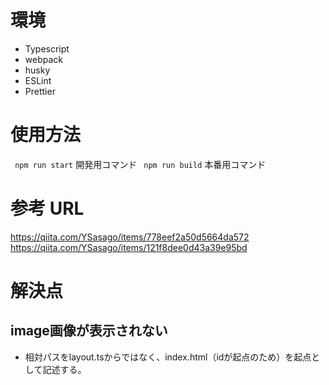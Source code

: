 # 環境

- Typescript
- webpack
- husky
- ESLint
- Prettier

# 使用方法

` npm run start` 開発用コマンド
` npm run build` 本番用コマンド

# 参考 URL

https://qiita.com/YSasago/items/778eef2a50d5664da572
https://qiita.com/YSasago/items/121f8dee0d43a39e95bd

# 解決点
## image画像が表示されない
- 相対パスをlayout.tsからではなく、index.html（idが起点のため）を起点として記述する。
